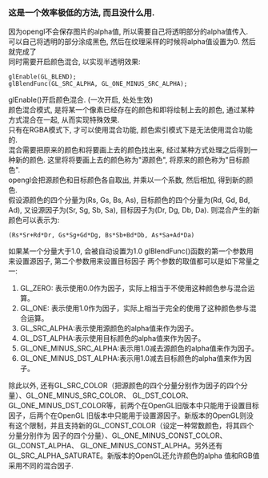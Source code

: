 ### 这是一个效率极低的方法, 而且没什么用.
因为opengl不会保存图片的alpha值, 所以需要自己将透明部分的alpha值传入.  
可以自己将透明的部分涂成黑色, 然后在纹理采样的时候将alpha值设置为0.
然后就完成了  
同时需要开启颜色混合, 以实现半透明效果:  
```
glEnable(GL_BLEND);
glBlendFunc(GL_SRC_ALPHA, GL_ONE_MINUS_SRC_ALPHA);
```
glEnable()开启颜色混合. (一次开启, 处处生效)  
颜色混合模式, 是将某一个像素已经存在的颜色和即将绘制上去的颜色, 通过某种方式混合在一起, 从而实现特殊效果.  
只有在RGBA模式下, 才可以使用混合功能, 颜色索引模式下是无法使用混合功能的.  
混合需要把原来的颜色和将要画上去的颜色找出来, 经过某种方式处理之后得到一种新的颜色. 这里将将要画上去的颜色称为"源颜色", 将原来的颜色称为"目标颜色".  
opengl会把源颜色和目标颜色各自取出, 并乘以一个系数, 然后相加, 得到新的颜色.  
假设源颜色的四个分量为(Rs, Gs, Bs, As), 目标颜色的四个分量为(Rd, Gd, Bd, Ad), 又设源因子为(Sr, Sg, Sb, Sa), 目标因子为(Dr, Dg, Db, Da). 则混合产生的新颜色可以表示为:  
```
(Rs*Sr+Rd*Dr, Gs*Sg+Gd*Dg, Bs*Sb+Bd*Db, As*Sa+Ad*Da)  
```
如果某一个分量大于1.0, 会被自动设置为1.0
glBlendFunc()函数的第一个参数用来设置源因子, 第二个参数用来设置目标因子
两个参数的取值都可以是如下常量之一:  
1. GL_ZERO:     表示使用0.0作为因子，实际上相当于不使用这种颜色参与混合运算。
2. GL_ONE:      表示使用1.0作为因子，实际上相当于完全的使用了这种颜色参与混合运算。
3. GL_SRC_ALPHA:表示使用源颜色的alpha值来作为因子。
4. GL_DST_ALPHA:表示使用目标颜色的alpha值来作为因子。
5. GL_ONE_MINUS_SRC_ALPHA:表示用1.0减去源颜色的alpha值来作为因子。
6. GL_ONE_MINUS_DST_ALPHA:表示用1.0减去目标颜色的alpha值来作为因子。

除此以外, 还有GL_SRC_COLOR（把源颜色的四个分量分别作为因子的四个分量）、GL_ONE_MINUS_SRC_COLOR、 GL_DST_COLOR、GL_ONE_MINUS_DST_COLOR等，前两个在OpenGL旧版本中只能用于设置目标因子，后两个在OpenGL 旧版本中只能用于设置源因子。新版本的OpenGL则没有这个限制，并且支持新的GL_CONST_COLOR（设定一种常数颜色，将其四个分量分别作为 因子的四个分量）、GL_ONE_MINUS_CONST_COLOR、GL_CONST_ALPHA、 GL_ONE_MINUS_CONST_ALPHA。另外还有GL_SRC_ALPHA_SATURATE。新版本的OpenGL还允许颜色的alpha 值和RGB值采用不同的混合因子.  